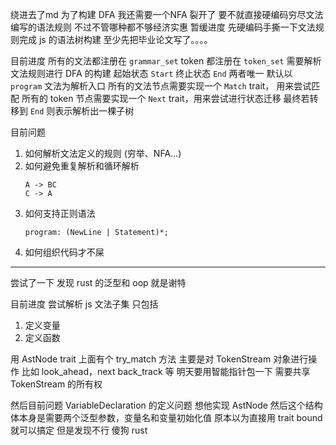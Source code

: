 绕进去了md
为了构建 DFA 我还需要一个NFA 裂开了
要不就直接硬编码穷尽文法编写的语法规则
不过不管哪种都不够经济实惠
暂缓进度
先硬编码手撕一下文法规则完成 js 的语法树构建
至少先把毕业论文写了。。。。

目前进度
所有的文法都注册在 `grammar_set` token 都注册在 `token_set`
需要解析文法规则进行 DFA 的构建
起始状态 `Start` 终止状态 `End` 两者唯一
默认以 `program` 文法为解析入口
所有的文法节点需要实现一个 `Match` trait， 用来尝试匹配
所有的 token 节点需要实现一个 `Next` trait，用来尝试进行状态迁移
最终若转移到 `End` 则表示解析出一棵子树

目前问题

1. 如何解析文法定义的规则 (穷举、NFA...)
2. 如何避免重复解析和循环解析
    ```text
    A -> BC
    C -> A
    ```
3. 如何支持正则语法
   ```text
   program: (NewLine | Statement)*;
   ```
4. 如何组织代码才不屎

----

尝试了一下
发现 rust 的泛型和 oop 就是谢特

目前进度
尝试解析 js 文法子集
只包括

1. 定义变量
2. 定义函数

用 AstNode trait
上面有个 try_match 方法
主要是对 TokenStream 对象进行操作
比如 look_ahead，next back_track 等
明天要用智能指针包一下
需要共享 TokenStream 的所有权

然后目前问题
VariableDeclaration 的定义问题
想他实现 AstNode
然后这个结构体本身是需要两个泛型参数，变量名和变量初始化值
原本以为直接用 trait bound 就可以搞定
但是发现不行
傻狗 rust